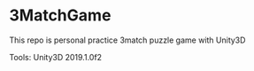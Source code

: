 # 3MatchGame
This repo is personal practice 3match puzzle game with Unity3D 

Tools: Unity3D 2019.1.0f2
